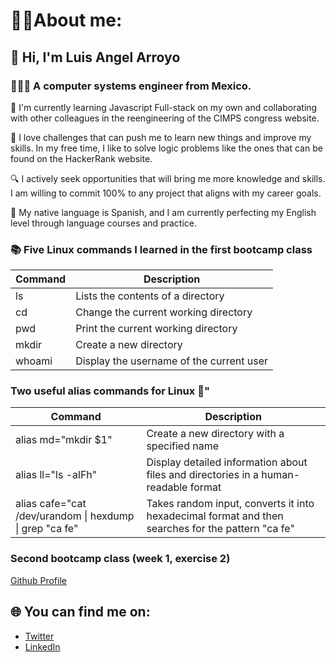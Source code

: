 # 🧑🏽About me:
## 👋 Hi, I'm Luis Angel Arroyo
### 🧑🏽‍💻 A computer systems engineer from Mexico.

📖 I'm currently learning Javascript Full-stack on my own and collaborating with other colleagues in the reengineering of the CIMPS congress website.

🦉 I love challenges that can push me to learn new things and improve my skills. In my free time, I like to solve logic problems like the ones that can be found on the HackerRank website.

🔍 I actively seek opportunities that will bring me more knowledge and skills. I am willing to commit 100% to any project that aligns with my career goals.

📒 My native language is Spanish, and I am currently perfecting my English level through language courses and practice.

### 📚 Five Linux commands I learned in the first bootcamp class

| Command 	| Description                               |
| --------- | ----------------------------------------- |
| ls 	    | Lists the contents of a directory         |
| cd 	    | Change the current working directory      |
| pwd 	    | Print the current working directory       |
| mkdir 	| Create a new directory                    |
| whoami    | Display the username of the current user  |

### Two useful alias commands for Linux 🐧"

|   Command                                                 | Description                                                                                       |
| --------------------------------------------------------- | ------------------------------------------------------------------------------------------------- |
| alias md="mkdir $1"                                       | Create a new directory with a specified name                                                      |
| alias ll="ls -alFh"                                       | Display detailed information about files and directories in a human-readable format               |
| alias cafe="cat /dev/urandom \| hexdump \| grep "ca fe"   | Takes random input, converts it into hexadecimal format and then searches for the pattern "ca fe" |

### Second bootcamp class (week 1, exercise 2)
[Github Profile](https://github.com/luanarmo)

## 🌐 You can find me on:
- [Twitter](https://twitter.com/Iuanarmo)
- [LinkedIn](https://www.linkedin.com/in/luis-angel-arroyo-morales-31b25a1ab)